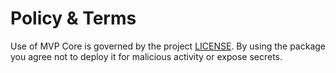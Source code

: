 # Policy & Terms

Use of MVP Core is governed by the project [LICENSE](../../LICENSE). By using the package you agree not to deploy it for malicious activity or expose secrets.
